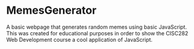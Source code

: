 # MemesGenerator
A basic webpage that generates random memes using basic JavaScript. This was created for educational purposes in order to show the CISC282 Web Development course a cool application of JavaScript.
